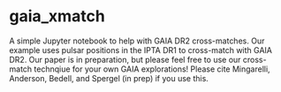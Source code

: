# gaia_xmatch
A simple Jupyter notebook to help with GAIA DR2 cross-matches. Our example uses pulsar positions in the IPTA DR1 to cross-match with GAIA DR2.
Our paper is in preparation, but please feel free to use our cross-match technqiue for your own GAIA explorations!
Please cite Mingarelli, Anderson, Bedell, and Spergel (in prep) if you use this.
